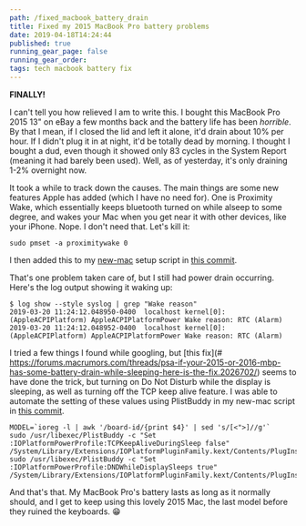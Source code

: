 ```yaml
---
path: /fixed_macbook_battery_drain
title: Fixed my 2015 MacBook Pro battery problems
date: 2019-04-18T14:24:44
published: true
running_gear_page: false
running_gear_order: 
tags: tech macbook battery fix
---
```


**FINALLY!**

I can't tell you how relieved I am to write this. I bought this MacBook Pro 2015 13" on eBay a few months back and the battery life has been *horrible*. By that I mean, if I closed the lid and left it alone, it'd drain about 10% per hour. If I didn't plug it in at night, it'd be totally dead by morning. I thought I bought a dud, even though it showed only 83 cycles in the System Report (meaning it had barely been used). Well, as of yesterday, it's only draining 1-2% overnight now.

It took a while to track down the causes. The main things are some new features Apple has added (which I have no need for). One is Proximity Wake, which essentially keeps bluetooth turned on while alseep to some degree, and wakes your Mac when you get near it with other devices, like your iPhone. Nope. I don't need that. Let's kill it:

```
sudo pmset -a proximitywake 0
```

I then added this to my [new-mac](https://github.com/gricard/new-mac) setup script in [this commit](https://github.com/gricard/new-mac/commit/5e49bb1168cb34badece6114f9016eb706100dcd).

That's one problem taken care of, but I still had power drain occurring. Here's the log output showing it waking up:

```
$ log show --style syslog | grep "Wake reason"
2019-03-20 11:24:12.048950-0400  localhost kernel[0]: (AppleACPIPlatform) AppleACPIPlatformPower Wake reason: RTC (Alarm)
2019-03-20 11:24:12.048952-0400  localhost kernel[0]: (AppleACPIPlatform) AppleACPIPlatformPower Wake reason: RTC (Alarm)
```

I tried a few things I found while googling, but [this fix](# https://forums.macrumors.com/threads/psa-if-your-2015-or-2016-mbp-has-some-battery-drain-while-sleeping-here-is-the-fix.2026702/) seems to have done the trick, but turning on Do Not Disturb while the display is sleeping, as well as turning off the TCP keep alive feature. I was able to automate the setting of these values using PlistBuddy in my new-mac script in [this commit](https://github.com/gricard/new-mac/commit/f29ff15030c70b9a1c5da3aec1d1e0b4056e5caa).

```
MODEL=`ioreg -l | awk '/board-id/{print $4}' | sed 's/[<">]//g'`
sudo /usr/libexec/PlistBuddy -c "Set :IOPlatformPowerProfile:TCPKeepAliveDuringSleep false" /System/Library/Extensions/IOPlatformPluginFamily.kext/Contents/PlugIns/X86PlatformPlugin.kext/Contents/Resources/$MODEL.plist
sudo /usr/libexec/PlistBuddy -c "Set :IOPlatformPowerProfile:DNDWhileDisplaySleeps true" /System/Library/Extensions/IOPlatformPluginFamily.kext/Contents/PlugIns/X86PlatformPlugin.kext/Contents/Resources/$MODEL.plist
```

And that's that. My MacBook Pro's battery lasts as long as it normally should, and I get to keep using this lovely 2015 Mac, the last model before they ruined the keyboards. 😁